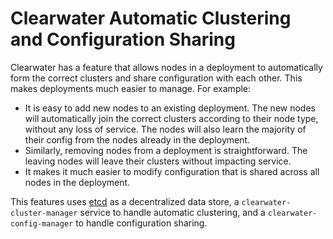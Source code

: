 # Clearwater Automatic Clustering and Configuration Sharing

Clearwater has a feature that allows nodes in a deployment to automatically form the correct clusters and share configuration with each other. This makes deployments much easier to manage. For example:

* It is easy to add new nodes to an existing deployment. The new nodes will automatically join the correct clusters according to their node type, without any loss of service. The nodes will also learn the majority of their config from the nodes already in the deployment.
* Similarly, removing nodes from a deployment is straightforward. The leaving nodes will leave their clusters without impacting service.
* It makes it much easier to modify configuration that is shared across all nodes in the deployment.

This features uses [etcd](https://github.com/coreos/etcd) as a decentralized data store, a `clearwater-cluster-manager` service to handle automatic clustering, and a `clearwater-config-manager` to handle configuration sharing.
